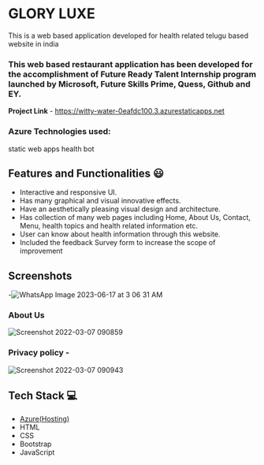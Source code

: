 # GLORY LUXE
This is a web based application developed for health related telugu based website in india
### This web based restaurant application has been developed for the accomplishment of Future Ready Talent Internship program launched by Microsoft, Future Skills Prime, Quess, Github and EY.
**Project Link** - https://witty-water-0eafdc100.3.azurestaticapps.net
### Azure Technologies used:
static web apps
health bot
## Features and Functionalities 😃
- Interactive and responsive UI.
- Has many graphical and visual innovative effects.
- Have an aesthetically pleasing visual design and architecture.
- Has collection of many web pages including Home, About Us, Contact, Menu, health topics and health related information etc.
- User can know about health information through this website.
- Included the feedback Survey form to increase the scope of improvement 
## Screenshots
-![WhatsApp Image 2023-06-17 at 3 06 31 AM](https://github.com/Bhavaniii17/BHAVANI/assets/119057686/b685d312-ad9c-4469-b0ec-953afccb4bb2)

### About Us 


![Screenshot 2022-03-07 090859](https://user-images.githubusercontent.com/98517345/156963803-135e9564-ca95-458e-9074-0d7aa2f7d586.jpg)


### Privacy policy -

![Screenshot 2022-03-07 090943](https://user-images.githubusercontent.com/98517345/156963849-e8ead038-b9ea-4320-9165-9f99cf00d9d2.jpg)



## Tech Stack 💻
- [Azure(Hosting)](https://azure.microsoft.com/en-in/features/azure-portal/)
- HTML
- CSS
- Bootstrap
- JavaScript

   
